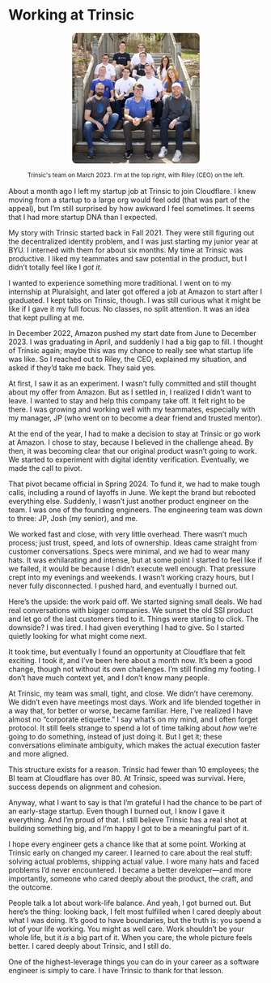 # Working at Trinsic

<img src="./trinsic-team.jpg" alt="Trinsic's team on March 2023" style="width:50%; display: block; margin: 16px auto; border-radius: 8px" />

 <small style="display: block; margin-bottom: 16px; text-align: center">
  Trinsic's team on March 2023. I'm at the top right, with Riley (CEO) on the left.
 </small>

About a month ago I left my startup job at Trinsic to join Cloudflare. I knew moving from a startup to a large org would feel odd (that was part of the appeal), but I’m still surprised by how awkward I feel sometimes. It seems that I had more startup DNA than I expected.

My story with Trinsic started back in Fall 2021. They were still figuring out the decentralized identity problem, and I was just starting my junior year at BYU. I interned with them for about six months. My time at Trinsic was productive. I liked my teammates and saw potential in the product, but I didn’t totally feel like I _got it_.

I wanted to experience something more traditional. I went on to my internship at Pluralsight, and later got offered a job at Amazon to start after I graduated. I kept tabs on Trinsic, though. I was still curious what it might be like if I gave it my full focus. No classes, no split attention. It was an idea that kept pulling at me.

In December 2022, Amazon pushed my start date from June to December 2023. I was graduating in April, and suddenly I had a big gap to fill. I thought of Trinsic again; maybe this was my chance to really see what startup life was like. So I reached out to Riley, the CEO, explained my situation, and asked if they’d take me back. They said yes.

At first, I saw it as an experiment. I wasn’t fully committed and still thought about my offer from Amazon. But as I settled in, I realized I didn’t want to leave. I wanted to stay and help this company take off. It felt right to be there. I was growing and working well with my teammates, especially with my manager, JP (who went on to become a dear friend and trusted mentor).

At the end of the year, I had to make a decision to stay at Trinsic or go work at Amazon. I chose to stay, because I believed in the challenge ahead. By then, it was becoming clear that our original product wasn’t going to work. We started to experiment with digital identity verification. Eventually, we made the call to pivot.

That pivot became official in Spring 2024. To fund it, we had to make tough calls, including a round of layoffs in June. We kept the brand but rebooted everything else. Suddenly, I wasn’t just another product engineer on the team. I was one of the founding engineers. The engineering team was down to three: JP, Josh (my senior), and me.

We worked fast and close, with very little overhead. There wasn’t much process; just trust, speed, and lots of ownership. Ideas came straight from customer conversations. Specs were minimal, and we had to wear many hats. It was exhilarating and intense, but at some point I started to feel like if we failed, it would be because I didn’t execute well enough. That pressure crept into my evenings and weekends. I wasn’t working crazy hours, but I never fully disconnected. I pushed hard, and eventually I burned out.

Here’s the upside: the work paid off. We started signing small deals. We had real conversations with bigger companies. We sunset the old SSI product and let go of the last customers tied to it. Things were starting to click. The downside? I was tired. I had given everything I had to give. So I started quietly looking for what might come next.

It took time, but eventually I found an opportunity at Cloudflare that felt exciting. I took it, and I’ve been here about a month now. It’s been a good change, though not without its own challenges. I’m still finding my footing. I don’t have much context yet, and I don’t know many people.

At Trinsic, my team was small, tight, and close. We didn’t have ceremony. We didn’t even have meetings most days. Work and life blended together in a way that, for better or worse, became familiar. Here, I’ve realized I have almost no “corporate etiquette.” I say what’s on my mind, and I often forget protocol. It still feels strange to spend a lot of time talking about _how_ we’re going to do something, instead of just doing it. But I get it; these conversations eliminate ambiguity, which makes the actual execution faster and more aligned.

This structure exists for a reason. Trinsic had fewer than 10 employees; the BI team at Cloudflare has over 80. At Trinsic, speed was survival. Here, success depends on alignment and cohesion.

Anyway, what I want to say is that I’m grateful I had the chance to be part of an early-stage startup. Even though I burned out, I know I gave it everything. And I’m proud of that. I still believe Trinsic has a real shot at building something big, and I’m happy I got to be a meaningful part of it.

I hope every engineer gets a chance like that at some point. Working at Trinsic early on changed my career. I learned to care about the real stuff: solving actual problems, shipping actual value. I wore many hats and faced problems I’d never encountered. I became a better developer—and more importantly, someone who cared deeply about the product, the craft, and the outcome.

People talk a lot about work-life balance. And yeah, I got burned out. But here’s the thing: looking back, I felt most fulfilled when I cared deeply about what I was doing. It’s good to have boundaries, but the truth is: you spend a lot of your life working. You might as well care. Work shouldn’t be your whole life, but it _is_ a big part of it. When you care, the whole picture feels better. I cared deeply about Trinsic, and I still do.

One of the highest-leverage things you can do in your career as a software engineer is simply to care. I have Trinsic to thank for that lesson.
